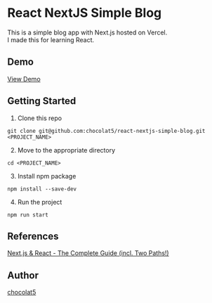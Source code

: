 # React NextJS Simple Blog

This is a simple blog app with Next.js hosted on Vercel.  
I made this for learning React.

## Demo

[View Demo](https://react-nextjs-simple-blog.vercel.app/)

## Getting Started

1. Clone this repo

```
git clone git@github.com:chocolat5/react-nextjs-simple-blog.git <PROJECT_NAME>
```

2. Move to the appropriate directory

```
cd <PROJECT_NAME>
```

3. Install npm package

```
npm install --save-dev
```

4. Run the project

```
npm run start
```

## References

[Next.js & React - The Complete Guide (incl. Two Paths!)
](https://www.udemy.com/course/nextjs-react-the-complete-guide/)

## Author

[chocolat5](https://github.com/chocolat5/)

